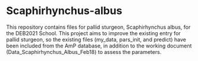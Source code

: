 # Scaphirhynchus-albus
This repository contains files for pallid sturgeon, Scaphirhynchus albus, for the DEB2021 School. This project aims to improve the existing entry for pallid sturgeon, so the existing files (my_data, pars_init, and predict) have been included from the AmP database, in addition to the working document (Data_Scaphirhynchus_Albus_Feb18) to assess the parameters.
